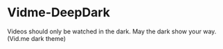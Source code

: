 # Vidme-DeepDark
Videos should only be watched in the dark. May the dark show your way. (Vid.me dark theme) 
